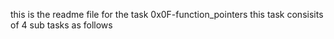 this is the readme file for the task 0x0F-function_pointers this task consisits of 4 sub tasks as follows

